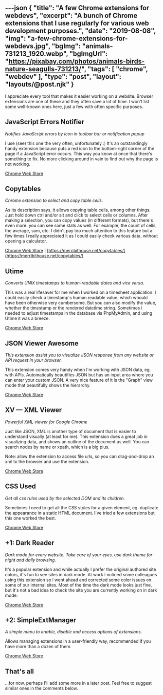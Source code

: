 ---json
{
    "title": "A few Chrome extensions for webdevs",
    "excerpt": "A bunch of Chrome extensions that I use regularly for various web development purposes.",
    "date": "2019-08-08",
    "img": "a-few-chrome-extensions-for-webdevs.jpg",
    "bgImg": "animals-731213_1920.webp",
    "bgImgUrl": "https://pixabay.com/photos/animals-birds-nature-seagulls-731213/",
    "tags": [
        "chrome",
        "webdev"
    ],
    "type": "post",
    "layout": "layouts/@post.njk"
}
---

I appreciate every tool that makes it easier working on a website. Browser extensions are one of these and they often save a lot of time. I won't list some well-known ones here, just a few with often specific purposes.

## JavaScript Errors Notifier

_Notifies JavaScript errors by icon in toolbar bar or notification popup_

I use (see) this one the very often, unfortunately :) It's an outstandingly handy extension because puts a red icon to the bottom-right corner of the page if a JavaScript error occurs. This way you know at once that there's something to fix. No more clicking around in vain to find out why the page is not working.

[Chrome Web Store](https://chrome.google.com/webstore/detail/javascript-errors-notifie/jafmfknfnkoekkdocjiaipcnmkklaajd)

## Copytables

_Chrome extension to select and copy table cells._

As its description says, it allows copying table cells, among other things. Just hold down ctrl and/or alt and click to select cells or columns. After making a selection, you can copy values (in different formats), but there's even more: you can see some stats as well. For example, the count of cells, the average, sum, etc. I didn't pay too much attention to this feature but a few times I really appreciated it as I could easily check various data, without opening a calculator.

[Chrome Web Store](https://chrome.google.com/webstore/detail/copytables/ekdpkppgmlalfkphpibadldikjimijon) | [https://merribithouse.net/copytables/](https://merribithouse.net/copytables/)

## Utime

_Converts UNIX timestamps to human-readable dates and vice versa._

This was a real lifesaver for me when I worked on a timesheet application. I could easily check a timestamp's human readable value, which whould have been otherwise very cumbersome. But you can also modify the value, whether the timestamp or the rendered datetime string. Sometimes I needed to adjust timestamps in the database via PhpMyAdmin, and using Utime it was a breeze.

[Chrome Web Store](https://chrome.google.com/webstore/detail/utime/kpcibgnngaaabebmcabmkocdokepdaki)

## JSON Viewer Awesome

_This extension assist you to visualize JSON response from any website or API request in your browser._

This extension comes very handy when I'm working with JSON data, eg. with APIs. Automatically beautifies JSON but has an input area where you can enter your custom JSON. A very nice feature of it is the "Graph" view mode that beautifully shows the hierarchy.

[Chrome Web Store](https://chrome.google.com/webstore/detail/json-viewer-awesome/iemadiahhbebdklepanmkjenfdebfpfe)

## XV — XML Viewer

_Powerful XML viewer for Google Chrome_

Just like JSON, XML is another type of document that is easier to understand visually (at least for me). This extension does a great job in visualizing data, and shows an outline of the document as well. You can search nodes by name or xpath, which is a big plus.

Note: allow the extension to access file urls, so you can drag-and-drop an xml to the browser and use the extension.

[Chrome Web Store](https://chrome.google.com/webstore/detail/xv-—-xml-viewer/eeocglpgjdpaefaedpblffpeebgmgddk)

## CSS Used

_Get all css rules used by the selected DOM and its children._

Sometimes I need to get all the CSS styles for a given element, eg. duplicate the appearance in a static HTML document. I've tried a few extensions but this one worked the best.

[Chrome Web Store](https://chrome.google.com/webstore/detail/css-used/cdopjfddjlonogibjahpnmjpoangjfff)

## +1: Dark Reader

_Dark mode for every website. Take care of your eyes, use dark theme for night and daily browsing._

It's a popular extension and while actually I prefer the original authored site colors, it's fun to see  sites in dark mode. At work I noticed some colleagues using this extension so I went ahead and corrected some color issues on some of our internal sites. Most of the time the dark mode looks just fine, but it's not a bad idea to check the site you are currently working on in dark mode.

[Chrome Web Store](https://chrome.google.com/webstore/detail/dark-reader/eimadpbcbfnmbkopoojfekhnkhdbieeh)

## +2: SimpleExtManager

_A simple menu to enable, disable and access options of extensions._

Allows managing extensions in a user-friendly way, recommended if you have more than a dozen of them.

[Chrome Web Store](https://chrome.google.com/webstore/detail/simpleextmanager/kniehgiejgnnpgojkdhhjbgbllnfkfdk)

## That's all

...for now, perhaps I'll add some more in a later post. Feel free to suggest similar ones in the comments below.
